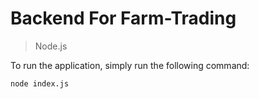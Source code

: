 # Backend For Farm-Trading
> Node.js


To run the application, simply run the following command:
 ```bash
node index.js
 ```
